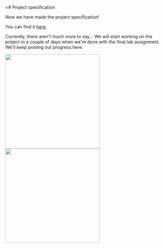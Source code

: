 <# Project specification

Now we have made the project specification!

You can find it [here](/docs/appears-jammed-project.pdf).

Currently, there aren't much more to say... We will start working on the project in a couple of days when we're done with the final lab assignment. We'll keep posting out progress here.

<img src="https://media.giphy.com/media/Th4AQKBJ9QzbW/giphy.gif" height="300px"><img src="http://25.media.tumblr.com/tumblr_lf1qnaCb0h1qa13pro1_500.png" height="300px">
